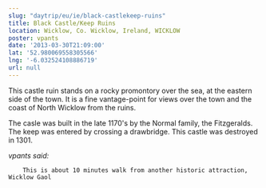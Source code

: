 ```yaml
---
slug: "daytrip/eu/ie/black-castlekeep-ruins"
title: Black Castle/Keep Ruins
location: Wicklow, Co. Wicklow, Ireland, WICKLOW
poster: vpants
date: '2013-03-30T21:09:00'
lat: '52.980069558305566'
lng: '-6.032524108886719'
url: null
---
```


This castle ruin stands on a rocky promontory over the sea, at the eastern side of the town. It is a fine vantage-point for views over the town and the coast of North Wicklow from the ruins. 

The casle was built in the late 1170's by the Normal family, the Fitzgeralds. The keep was entered by crossing a drawbridge. This castle was destroyed in 1301.  

<em>vpants said:</em>

        This is about 10 minutes walk from another historic attraction, Wicklow Gaol
